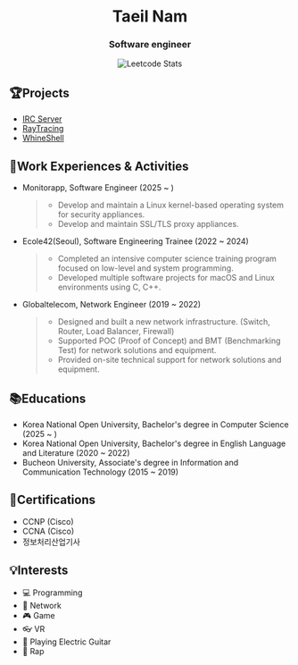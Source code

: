 <h1 align="center">Taeil Nam</h1>
<h3 align="center">Software engineer</h3>

<p align="center">
  <img src="https://leetcard.jacoblin.cool/Taeil-Nam?ext=contest" alt="Leetcode Stats">
</p>

<!--
<p align="center">
  <img src="https://leetcard.jacoblin.cool/Taeil-Nam?ext=heatmap" alt="Leetcode Stats">
</p>
-->

## 🏆Projects
- [IRC Server](https://github.com/Taeil-Nam/IRC-Server)
- [RayTracing](https://github.com/Taeil-Nam/RayTracing)
- [WhineShell](https://github.com/Taeil-Nam/WhineShell)

## 📌Work Experiences & Activities
- Monitorapp, Software Engineer (2025 ~ )
  >  - Develop and maintain a Linux kernel-based operating system for security appliances.
  >  - Develop and maintain SSL/TLS proxy appliances.
- Ecole42(Seoul), Software Engineering Trainee (2022 ~ 2024)
  >  - Completed an intensive computer science training program focused on low-level and system programming.
  >  - Developed multiple software projects for macOS and Linux environments using C, C++.
- Globaltelecom, Network Engineer (2019 ~ 2022)
  >  - Designed and built a new network infrastructure. (Switch, Router, Load Balancer, Firewall)
  >  - Supported POC (Proof of Concept) and BMT (Benchmarking Test) for network solutions and equipment.
  >  - Provided on-site technical support for network solutions and equipment.

## 📚Educations
- Korea National Open University, Bachelor's degree in Computer Science (2025 ~ )
- Korea National Open University, Bachelor's degree in English Language and Literature (2020 ~ 2022)
- Bucheon University, Associate's degree in Information and Communication Technology (2015 ~ 2019)

## 📝Certifications
- CCNP (Cisco)
- CCNA (Cisco)
- 정보처리산업기사

## 💡Interests
- 💻 Programming
- 📡 Network
- 🎮 Game
- 👓 VR
- 🎸 Playing Electric Guitar
- 🎤 Rap
